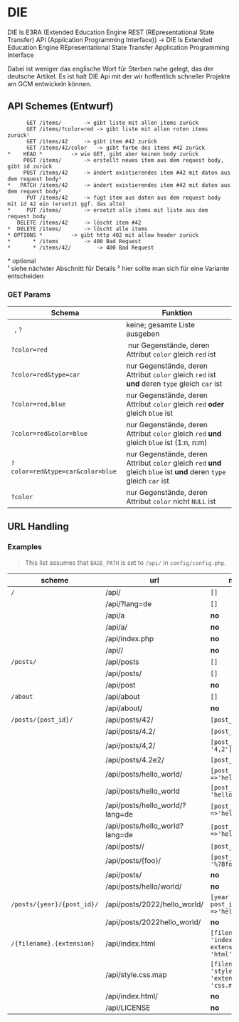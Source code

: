 # DIE
DIE Is E3RA (Extended Education Engine REST (REpresentational State Transfer) API (Application Programming Interface)) -> DIE Is Extended Education Engine REpresentational State Transfer Application Programming Interface

Dabei ist weniger das englische Wort für Sterben nahe gelegt, das der deutsche Artikel. Es ist halt DIE Api mit der wir hoffentlich schneller Projekte am GCM entwickeln können.


## API Schemes (Entwurf)

```
      GET /items/		-> gibt liste mit allen items zurück
      GET /items/?color=red	-> gibt liste mit allen roten items zurück¹
      GET /items/42		-> gibt item #42 zurück
      GET /items/42/color	-> gibt farbe des items #42 zurück
*    HEAD *			-> wie GET, gibt aber keinen body zurück
     POST /items/		-> erstellt neues item aus dem request body, gibt id zurück
     POST /items/42		-> ändert existierendes item #42 mit daten aus dem request body²
*   PATCH /items/42		-> ändert existierendes item #42 mit daten aus dem request body²
      PUT /items/42		-> fügt item aus daten aus dem request body mit id 42 ein (ersetzt ggf. das alte)
*     PUT /items/		-> ersetzt alle items mit liste aus dem request body
   DELETE /items/42		-> löscht item #42
*  DELETE /items/		-> löscht alle items
* OPTIONS *			-> gibt http 402 mit allow header zurück
*       * /items		-> 400 Bad Request
*       * /items/42/		-> 400 Bad Request
```

\* optional \
¹ siehe nächster Abschnitt für Details
² hier sollte man sich für eine Variante entscheiden

### GET Params

| Schema | Funktion |
| --- | --- |
| ` `, `?` | keine; gesamte Liste ausgeben |
| `?color=red` | nur Gegenstände, deren Attribut `color` gleich `red` ist |
| `?color=red&type=car` | nur Gegenstände, deren Attribut `color` gleich `red` ist **und** deren `type` gleich `car` ist |
| `?color=red,blue` | nur Gegenstände, deren Attribut `color` gleich `red` **oder** gleich `blue` ist |
| `?color=red&color=blue` | nur Gegenstände, deren Attribut `color` gleich `red` **und** gleich `blue` ist (1:n, n:m) |
| `?color=red&type=car&color=blue` | nur Gegenstände, deren Attribut `color` gleich `red` **und** gleich `blue` ist **und** deren `type` gleich `car` ist |
| `?color` | nur Gegenstände, deren Attribut `color` nicht `NULL` ist |


## URL Handling

### Examples

> This list assumes that `BASE_PATH` is set to `/api/` in `config/config.php`.

| scheme | url | match |
| --- | --- | --- |
| `/` | /api/ | `[]` |
|     | /api/?lang=de | `[]` |
|     | /api/a | **no** |
|     | /api/a/ | **no** |
|     | /api/index.php | **no** |
|     | /api// | **no** |
| `/posts/` | /api/posts | `[]` |
|     | /api/posts/ | `[]` |
|     | /api/post | **no** |
| `/about` | /api/about | `[]` |
|     | /api/about/ | **no** |
| `/posts/{post_id}/` | /api/posts/42/ | `[post_id => 42]` |
|     | /api/posts/4.2/ | `[post_id => 4.2]` |
|     | /api/posts/4,2/ | `[post_id => '4,2']` |
|     | /api/posts/4.2e2/ | `[post_id => 420]` |
|     | /api/posts/hello_world/ | `[post_id =>'hello_world']` |
|     | /api/posts/hello_world | `[post_id => 'hello_world']` |
|     | /api/posts/hello_world/?lang=de | `[post_id =>'hello_world']` |
|     | /api/posts/hello_world?lang=de | `[post_id =>'hello_world']` |
|     | /api/posts// | `[post_id => '']` |
|     | /api/posts/{foo}/ | `[post_id => '%7Bfoo%7D']` |
|     | /api/posts/ | **no** |
|     | /api/posts/hello/world/ | **no** |
| `/posts/{year}/{post_id}/` | /api/posts/2022/hello_world/ | `[year => 2022, post_id =>'hello_world']` |
|     | /api/posts/2022hello_world/ | **no** |
| `/{filename}.{extension}` | /api/index.html | `[filename => 'index', extension => 'html']` |
|     | /api/style.css.map | `[filename => 'style', 'extension' => 'css.map']` |
|     | /api/index.html/ | **no** |
|     | /api/LICENSE | **no** |
